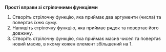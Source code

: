 **Прості вправи зі стрілочними функціями**

1. Створіть стрілочну функцію, яка приймає два аргументи (числа) та повертає їхню суму.
2. Напишіть стрілочну функцію, яка приймає рядок та повертає його довжину.
3. Створіть стрілочну функцію, яка приймає масив чисел та повертає новий масив, в якому кожен елемент збільшений на 1.
